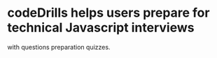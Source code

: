 # codeDrills helps users prepare for technical Javascript interviews
with questions preparation quizzes.
